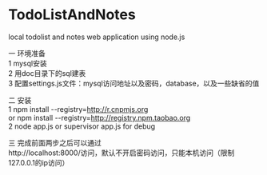 TodoListAndNotes
================


local todolist and  notes web application using node.js

一 环境准备<BR>
1 mysql安装<br>
2 用doc目录下的sql建表<br>
3 配置settings.js文件：mysql访问地址以及密码，database，以及一些缺省的值<br>

二 安装<br>
1  npm install --registry=http://r.cnpmjs.org <br>
or npm install --registry=http://registry.npm.taobao.org
<br>
2  node app.js or supervisor app.js for debug<br>

三 完成前面两步之后可以通过<br>
  http://localhost:8000/访问，默认不开启密码访问，只能本机访问（限制127.0.0.1的ip访问）
